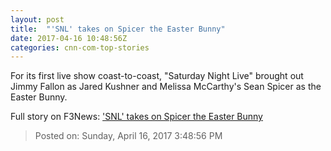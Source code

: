 ```yaml
---
layout: post
title:  "'SNL' takes on Spicer the Easter Bunny"
date: 2017-04-16 10:48:56Z
categories: cnn-com-top-stories
---
```


For its first live show coast-to-coast, "Saturday Night Live" brought out Jimmy Fallon as Jared Kushner and Melissa McCarthy's Sean Spicer as the Easter Bunny.


Full story on F3News: ['SNL' takes on Spicer the Easter Bunny](http://www.f3nws.com/n/qSTpZH)

> Posted on: Sunday, April 16, 2017 3:48:56 PM
